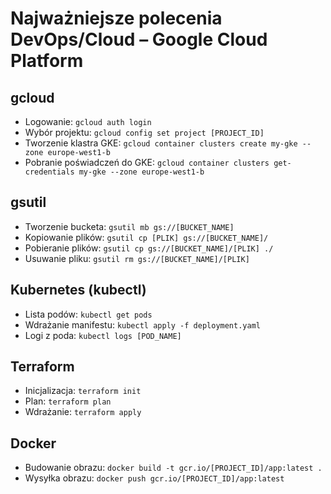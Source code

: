 # Najważniejsze polecenia DevOps/Cloud – Google Cloud Platform

## gcloud
- Logowanie: `gcloud auth login`
- Wybór projektu: `gcloud config set project [PROJECT_ID]`
- Tworzenie klastra GKE: `gcloud container clusters create my-gke --zone europe-west1-b`
- Pobranie poświadczeń do GKE: `gcloud container clusters get-credentials my-gke --zone europe-west1-b`

## gsutil
- Tworzenie bucketa: `gsutil mb gs://[BUCKET_NAME]`
- Kopiowanie plików: `gsutil cp [PLIK] gs://[BUCKET_NAME]/`
- Pobieranie plików: `gsutil cp gs://[BUCKET_NAME]/[PLIK] ./`
- Usuwanie pliku: `gsutil rm gs://[BUCKET_NAME]/[PLIK]`

## Kubernetes (kubectl)
- Lista podów: `kubectl get pods`
- Wdrażanie manifestu: `kubectl apply -f deployment.yaml`
- Logi z poda: `kubectl logs [POD_NAME]`

## Terraform
- Inicjalizacja: `terraform init`
- Plan: `terraform plan`
- Wdrażanie: `terraform apply`

## Docker
- Budowanie obrazu: `docker build -t gcr.io/[PROJECT_ID]/app:latest .`
- Wysyłka obrazu: `docker push gcr.io/[PROJECT_ID]/app:latest` 